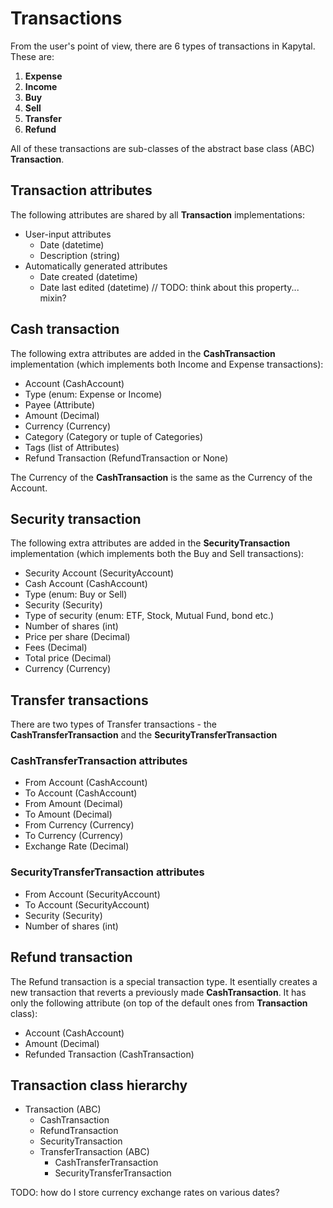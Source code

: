 # Transactions

From the user's point of view, there are 6 types of transactions in Kapytal. These are:

1. **Expense**
2. **Income**
3. **Buy**
4. **Sell**
5. **Transfer**
6. **Refund**

All of these transactions are sub-classes of the abstract base class (ABC) **Transaction**.

## Transaction attributes

The following attributes are shared by all **Transaction** implementations:

- User-input attributes
  - Date (datetime)
  - Description (string)
- Automatically generated attributes
  - Date created (datetime)
  - Date last edited (datetime) // TODO: think about this property... mixin?

## Cash transaction

The following extra attributes are added in the **CashTransaction** implementation (which implements both Income and Expense transactions):

- Account (CashAccount)
- Type (enum: Expense or Income)
- Payee (Attribute)
- Amount (Decimal)
- Currency (Currency)
- Category (Category or tuple of Categories)
- Tags (list of Attributes)
- Refund Transaction (RefundTransaction or None)

The Currency of the **CashTransaction** is the same as the Currency of the Account.

## Security transaction

The following extra attributes are added in the **SecurityTransaction** implementation (which implements both the Buy and Sell transactions):

- Security Account (SecurityAccount)
- Cash Account (CashAccount)
- Type (enum: Buy or Sell)
- Security (Security)
- Type of security (enum: ETF, Stock, Mutual Fund, bond etc.)
- Number of shares (int)
- Price per share (Decimal)
- Fees (Decimal)
- Total price (Decimal)
- Currency (Currency)

## Transfer transactions

There are two types of Transfer transactions - the **CashTransferTransaction** and the **SecurityTransferTransaction**

### **CashTransferTransaction** attributes

- From Account (CashAccount)
- To Account (CashAccount)
- From Amount (Decimal)
- To Amount (Decimal)
- From Currency (Currency)
- To Currency (Currency)
- Exchange Rate (Decimal)

### **SecurityTransferTransaction** attributes

- From Account (SecurityAccount)
- To Account (SecurityAccount)
- Security (Security)
- Number of shares (int)

## Refund transaction

The Refund transaction is a special transaction type. It esentially creates a new transaction that reverts a previously made **CashTransaction**. It has only the following attribute (on top of the default ones from **Transaction** class):

- Account (CashAccount)
- Amount (Decimal)
- Refunded Transaction (CashTransaction)

## Transaction class hierarchy

- Transaction (ABC)
  - CashTransaction
  - RefundTransaction
  - SecurityTransaction
  - TransferTransaction (ABC)
    - CashTransferTransaction
    - SecurityTransferTransaction

TODO: how do I store currency exchange rates on various dates?
